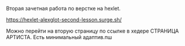 Вторая зачетная работа по верстке на hexlet.

https://hexlet-alexglot-second-lesson.surge.sh/

Можно перейти на вторую страницу по ссылке в хедере СТРАНИЦА АРТИСТА.
Есть минимальный адаптив.пш